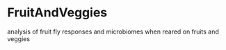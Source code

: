 # FruitAndVeggies
analysis of fruit fly responses and microbiomes when reared on fruits and veggies
